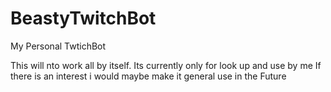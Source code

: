 # BeastyTwitchBot
My Personal TwtichBot

This will nto work all by itself. Its currently only for look up and use by me
If there is an interest i would maybe make it general use in the Future
